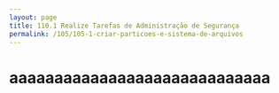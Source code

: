 ```yaml
---
layout: page
title: 110.1 Realize Tarefas de Administração de Segurança
permalink: /105/105-1-criar-particoes-e-sistema-de-arquivos
---
```


# aaaaaaaaaaaaaaaaaaaaaaaaaaaaa